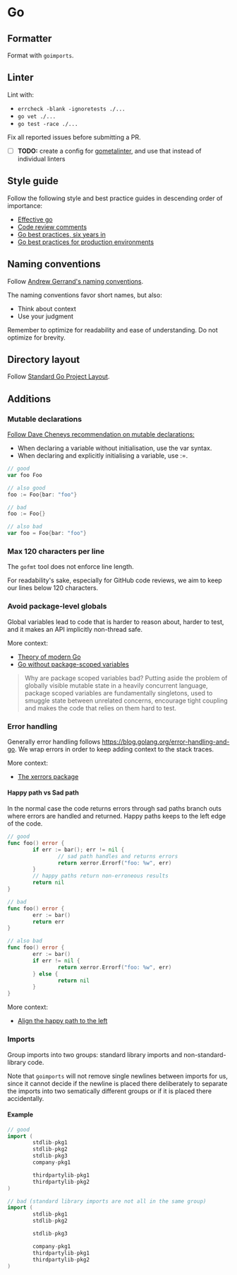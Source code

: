 # Go

## Formatter

Format with `goimports`.

## Linter

Lint with:

- `errcheck -blank -ignoretests ./...`
- `go vet ./...`
- `go test -race ./...`

Fix all reported issues before submitting a PR.

- [ ] **TODO:** create a config for [gometalinter][gometalinter], and use that instead of individual linters

## Style guide

Follow the following style and best practice guides in descending order of
importance:

- [Effective go](https://golang.org/doc/effective_go.html)
- [Code review comments](https://github.com/golang/go/wiki/codereviewcomments)
- [Go best practices, six years in](http://peter.bourgon.org/go-best-practices-2016/)
- [Go best practices for production environments](http://peter.bourgon.org/go-in-production/)

## Naming conventions

Follow [Andrew Gerrand's naming
conventions](https://talks.golang.org/2014/names.slide).

The naming conventions favor short names, but also:

- Think about context
- Use your judgment

Remember to optimize for readability and ease of understanding. Do not
optimize for brevity.

## Directory layout

Follow [Standard Go Project Layout](https://github.com/golang-standards/project-layout).

## Additions

### Mutable declarations

[Follow Dave Cheneys recommendation on mutable declarations:](https://dave.cheney.net/practical-go/presentations/qcon-china.html#_use_a_consistent_declaration_style)

- When declaring a variable without initialisation, use the var syntax.
- When declaring and explicitly initialising a variable, use :=.

```go
// good
var foo Foo

// also good
foo := Foo{bar: "foo"}

// bad
foo := Foo{}

// also bad
var foo = Foo{bar: "foo"}
```

### Max 120 characters per line

The `gofmt` tool does not enforce line length.

For readability's sake, especially for GitHub code reviews, we aim to keep
our lines below 120 characters.

### Avoid package-level globals

Global variables lead to code that is harder to reason about, harder to
test, and it makes an API implicitly non-thread safe.

More context:

- [Theory of modern Go](https://peter.bourgon.org/blog/2017/06/09/theory-of-modern-go.html)
- [Go without package-scoped variables](https://dave.cheney.net/2017/06/11/go-without-package-scoped-variables)

> Why are package scoped variables bad? Putting aside the problem of
> globally visible mutable state in a heavily concurrent language, package
> scoped variables are fundamentally singletons, used to smuggle state
> between unrelated concerns, encourage tight coupling and makes the code
> that relies on them hard to test.

### Error handling

Generally error handling follows https://blog.golang.org/error-handling-and-go. We wrap errors in order
to keep adding context to the stack traces.

More context:

- [The xerrors package](https://godoc.org/golang.org/x/xerrors)

#### Happy path vs Sad path

In the normal case the code returns errors through sad paths branch outs where errors are handled and returned.
Happy paths keeps to the left edge of the code.

```go
// good
func foo() error {
        if err := bar(); err != nil {
                // sad path handles and returns errors
                return xerror.Errorf("foo: %w", err)
        }
        // happy paths return non-erroneous results
        return nil
}
```

```go
// bad
func foo() error {
        err := bar()
        return err
}
```

```go
// also bad
func foo() error {
        err := bar()
        if err != nil {
                return xerror.Errorf("foo: %w", err)
        } else {
                return nil
        }
}
```

More context:

- [Align the happy path to the left](https://medium.com/@matryer/line-of-sight-in-code-186dd7cdea88)

### Imports

Group imports into two groups: standard library imports and
non-standard-library code.

Note that `goimports` will not remove single newlines between imports
for us, since it cannot decide if the newline is placed there
deliberately to separate the imports into two sematically different
groups or if it is placed there accidentally.

#### Example

```go
// good
import (
        stdlib-pkg1
        stdlib-pkg2
        stdlib-pkg3
        company-pkg1

        thirdpartylib-pkg1
        thirdpartylib-pkg2
)

// bad (standard library imports are not all in the same group)
import (
        stdlib-pkg1
        stdlib-pkg2

        stdlib-pkg3

        company-pkg1
        thirdpartylib-pkg1
        thirdpartylib-pkg2
)
```

[gometalinter]: https://github.com/alecthomas/gometalinter
[effective-go]: https://golang.org/doc/effective_go.html
[naming-conventions]: https://talks.golang.org/2014/names.slide#1
